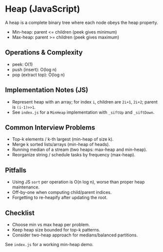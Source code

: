 # Heap (JavaScript)

 A heap is a complete binary tree where each node obeys the heap property.
 - Min-heap: parent <= children (peek gives minimum)
 - Max-heap: parent >= children (peek gives maximum)

 ## Operations & Complexity
 - peek: O(1)
 - push (insert): O(log n)
 - pop (extract top): O(log n)

 ## Implementation Notes (JS)
 - Represent heap with an array; for index `i`, children are `2i+1`, `2i+2`; parent is `(i-1)>>1`.
 - See `index.js` for a `MinHeap` implementation with `_siftUp` and `_siftDown`.

 ## Common Interview Problems
 - Top-k elements / k-th largest (min-heap of size k).
 - Merge k sorted lists/arrays (min-heap of heads).
 - Running median of a stream (two heaps: max-heap and min-heap).
 - Reorganize string / schedule tasks by frequency (max-heap).

 ## Pitfalls
 - Using JS `sort` per operation is O(n log n), worse than proper heap maintenance.
 - Off-by-one when computing child/parent indices.
 - Forgetting to re-heapify after updating the root.

 ## Checklist
 - Choose min vs max heap per problem.
 - Keep heap size bounded for top-k patterns.
 - Consider two-heap approach for medians/balanced partitions.

 See `index.js` for a working min-heap demo.
